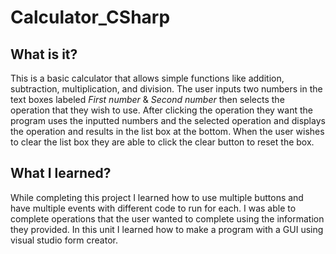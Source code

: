 # Calculator_CSharp

## What is it?
This is a basic calculator that allows simple functions like addition, subtraction, multiplication, and division.  The user inputs two numbers in the text boxes labeled _First number_ & _Second number_ then selects the operation that they wish to use. After clicking the operation they want the program uses the inputted numbers and the selected operation and displays the operation and results in the list box at the bottom. When the user wishes to clear the list box they are able to click the clear button to reset the box.

## What I learned?
While completing this project I learned how to use multiple buttons and have multiple events with different code to run for each.  I was able to complete operations that the user wanted to complete using the information they provided. In this unit I learned how to make a program with a GUI using visual studio form creator.
